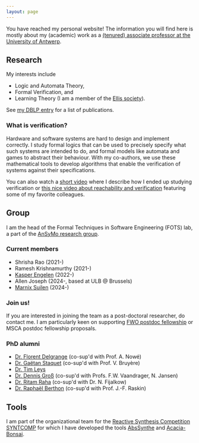 ```yaml
---
layout: page
---
```


You have reached my personal website! The information you will find here is
mostly about my (academic) work as a [(tenured) associate professor at the
University of
Antwerp](https://www.uantwerpen.be/en/staff/guillermoalberto-perez/).

## Research
My interests include
* Logic and Automata Theory,
* Formal Verification, and
* Learning Theory (I am a member of the [Ellis society](https://ellis.eu/)).

See [my DBLP entry](https://dblp.org/pid/135/6266.html) for a list of publications.

### What is verification?
Hardware and software systems are hard to design and implement correctly. I
study formal logics that can be used to precisely specify what such systems
are intended to do, and formal models like automata and games to abstract
their behaviour. With my co-authors, we use these mathematical tools to
develop algorithms that enable the verification of systems against their
specifications.

You can also watch a [short video](https://youtu.be/vgFFFUj9sYQ) where I
describe how I ended up studying verification or [this nice video about
reachability and
verification](https://youtu.be/IzSs_gJDVzI?si=Nkv4JFuFy8pWmjeL) featuring some
of my favorite colleagues.

## Group
I am the head of the Formal Techniques in Software Engineering (FOTS) lab, a
part of the [AnSyMo research
group](https://www.uantwerpen.be/en/research-groups/ansymo/). 

### Current members
* Shrisha Rao (2021-)
* Ramesh Krishnamurthy (2021-)
* [Kasper Engelen](https://kasperengelen.github.io/) (2022-)
* Allen Joseph (2024-, based at ULB @ Brussels)
* [Marnix Suilen](https://www.marnixsuilen.nl/) (2024-)

### Join us!
If you are interested in joining the team as a post-doctoral researcher, do
contact me. I am particularly keen on supporting [FWO postdoc
fellowship](https://www.fwo.be/en/support-programmes/all-calls/postdoctoral-researchers/junior-postdoctoral-fellowship/) or MSCA postdoc fellowship proposals.

### PhD alumni
* [Dr. Florent Delgrange](https://delgrange.me/) (co-sup'd with Prof. A. Nowé)
* [Dr. Gaëtan Staquet](https://www.gaetanstaquet.com/) (co-sup'd with Prof. V.
  Bruyère)
* [Dr. Tim Leys](http://timleys.be/)
* [Dr. Dennis Groß](https://dennisgross.org/) (co-sup'd with Profs. F.W.
  Vaandrager, N. Jansen)
* [Dr. Ritam Raha](https://ritamraha.github.io/) (co-sup'd with Dr. N.
  Fijalkow)
* [Dr. Raphaël Berthon](https://di.ulb.ac.be/verif/berthon/) (co-sup'd with Prof.
  J.-F. Raskin)


## Tools
I am part of the organizational team for the [Reactive Synthesis Competition
SYNTCOMP](http://www.syntcomp.org/) for which I have developed the tools
[AbsSynthe](https://github.com/gaperez64/AbsSynthe)
and [Acacia-Bonsai](https://github.com/gaperez64/acacia-bonsai).
